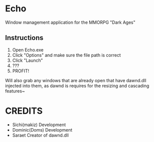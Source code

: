 # Echo
Window management application for the MMORPG "Dark Ages"


Instructions
---
1. Open Echo.exe
2. Click "Options" and make sure the file path is correct
3. Click "Launch"
4. ???
5. PROFIT!

Will also grab any windows that are already open that have dawnd.dll injected into them, as dawnd is requires for the resizing and cascading features~

# CREDITS
- Sichi(makiz)    Development
- Dominic(Doms)   Development
- Saraet         Creator of dawnd.dll
